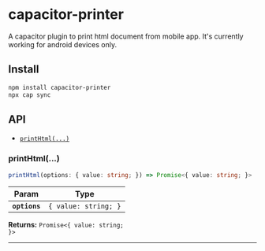 # capacitor-printer

A capacitor plugin to print html document from mobile app. It's currently working for android devices only. 

## Install

```bash
npm install capacitor-printer
npx cap sync
```

## API

<docgen-index>

* [`printHtml(...)`](#echo)

</docgen-index>

<docgen-api>
<!--Update the source file JSDoc comments and rerun docgen to update the docs below-->

### printHtml(...)

```typescript
printHtml(options: { value: string; }) => Promise<{ value: string; }>
```

| Param         | Type                            |
| ------------- | ------------------------------- |
| **`options`** | <code>{ value: string; }</code> |

**Returns:** <code>Promise&lt;{ value: string; }&gt;</code>

--------------------

</docgen-api>
